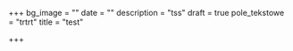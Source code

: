 +++
bg_image = ""
date = ""
description = "tss"
draft = true
pole_tekstowe = "trtrt"
title = "test"

+++
